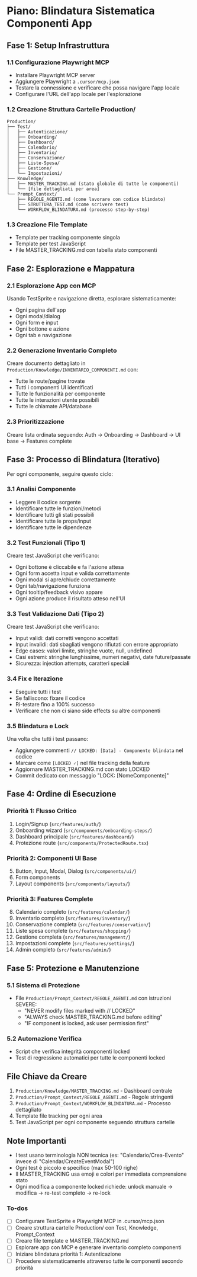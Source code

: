 <!-- 61d6c130-3c2b-4a7c-a17f-f906018df26d 06ad97e3-4b0e-46a7-8336-eb8cb8958cd4 -->
# Piano: Blindatura Sistematica Componenti App

## Fase 1: Setup Infrastruttura

### 1.1 Configurazione Playwright MCP

- Installare Playwright MCP server
- Aggiungere Playwright a `.cursor/mcp.json` 
- Testare la connessione e verificare che possa navigare l'app locale
- Configurare l'URL dell'app locale per l'esplorazione

### 1.2 Creazione Struttura Cartelle Production/

```
Production/
├── Test/
│   ├── Autenticazione/
│   ├── Onboarding/
│   ├── Dashboard/
│   ├── Calendario/
│   ├── Inventario/
│   ├── Conservazione/
│   ├── Liste-Spesa/
│   ├── Gestione/
│   └── Impostazioni/
├── Knowledge/
│   ├── MASTER_TRACKING.md (stato globale di tutte le componenti)
│   └── [file dettagliati per area]
└── Prompt_Context/
    ├── REGOLE_AGENTI.md (come lavorare con codice blindato)
    ├── STRUTTURA_TEST.md (come scrivere test)
    └── WORKFLOW_BLINDATURA.md (processo step-by-step)
```

### 1.3 Creazione File Template

- Template per tracking componente singola
- Template per test JavaScript
- File MASTER_TRACKING.md con tabella stato componenti

## Fase 2: Esplorazione e Mappatura

### 2.1 Esplorazione App con MCP

Usando TestSprite e navigazione diretta, esplorare sistematicamente:

- Ogni pagina dell'app
- Ogni modal/dialog
- Ogni form e input
- Ogni bottone e azione
- Ogni tab e navigazione

### 2.2 Generazione Inventario Completo

Creare documento dettagliato in `Production/Knowledge/INVENTARIO_COMPONENTI.md` con:

- Tutte le route/pagine trovate
- Tutti i componenti UI identificati
- Tutte le funzionalità per componente
- Tutte le interazioni utente possibili
- Tutte le chiamate API/database

### 2.3 Prioritizzazione

Creare lista ordinata seguendo: Auth → Onboarding → Dashboard → UI base → Features complete

## Fase 3: Processo di Blindatura (Iterativo)

Per ogni componente, seguire questo ciclo:

### 3.1 Analisi Componente

- Leggere il codice sorgente
- Identificare tutte le funzioni/metodi
- Identificare tutti gli stati possibili
- Identificare tutte le props/input
- Identificare tutte le dipendenze

### 3.2 Test Funzionali (Tipo 1)

Creare test JavaScript che verificano:

- Ogni bottone è cliccabile e fa l'azione attesa
- Ogni form accetta input e valida correttamente
- Ogni modal si apre/chiude correttamente
- Ogni tab/navigazione funziona
- Ogni tooltip/feedback visivo appare
- Ogni azione produce il risultato atteso nell'UI

### 3.3 Test Validazione Dati (Tipo 2)

Creare test JavaScript che verificano:

- Input validi: dati corretti vengono accettati
- Input invalidi: dati sbagliati vengono rifiutati con errore appropriato
- Edge cases: valori limite, stringhe vuote, null, undefined
- Casi estremi: stringhe lunghissime, numeri negativi, date future/passate
- Sicurezza: injection attempts, caratteri speciali

### 3.4 Fix e Iterazione

- Eseguire tutti i test
- Se falliscono: fixare il codice
- Ri-testare fino a 100% successo
- Verificare che non ci siano side effects su altre componenti

### 3.5 Blindatura e Lock

Una volta che tutti i test passano:

- Aggiungere commenti `// LOCKED: [Data] - Componente blindata` nel codice
- Marcare come `[LOCKED ✓]` nel file tracking della feature
- Aggiornare MASTER_TRACKING.md con stato LOCKED
- Commit dedicato con messaggio "LOCK: [NomeComponente]"

## Fase 4: Ordine di Esecuzione

### Priorità 1: Flusso Critico

1. Login/Signup (`src/features/auth/`)
2. Onboarding wizard (`src/components/onboarding-steps/`)
3. Dashboard principale (`src/features/dashboard/`)
4. Protezione route (`src/components/ProtectedRoute.tsx`)

### Priorità 2: Componenti UI Base

5. Button, Input, Modal, Dialog (`src/components/ui/`)
6. Form components
7. Layout components (`src/components/layouts/`)

### Priorità 3: Features Complete

8. Calendario completo (`src/features/calendar/`)
9. Inventario completo (`src/features/inventory/`)
10. Conservazione completa (`src/features/conservation/`)
11. Liste spesa complete (`src/features/shopping/`)
12. Gestione completa (`src/features/management/`)
13. Impostazioni complete (`src/features/settings/`)
14. Admin completo (`src/features/admin/`)

## Fase 5: Protezione e Manutenzione

### 5.1 Sistema di Protezione

- File `Production/Prompt_Context/REGOLE_AGENTI.md` con istruzioni SEVERE:
  - "NEVER modify files marked with // LOCKED"
  - "ALWAYS check MASTER_TRACKING.md before editing"
  - "IF component is locked, ask user permission first"

### 5.2 Automazione Verifica

- Script che verifica integrità componenti locked
- Test di regressione automatici per tutte le componenti locked

## File Chiave da Creare

1. `Production/Knowledge/MASTER_TRACKING.md` - Dashboard centrale
2. `Production/Prompt_Context/REGOLE_AGENTI.md` - Regole stringenti
3. `Production/Prompt_Context/WORKFLOW_BLINDATURA.md` - Processo dettagliato
4. Template file tracking per ogni area
5. Test JavaScript per ogni componente seguendo struttura cartelle

## Note Importanti

- I test usano terminologia NON tecnica (es: "Calendario/Crea-Evento" invece di "Calendar/CreateEventModal")
- Ogni test è piccolo e specifico (max 50-100 righe)
- Il MASTER_TRACKING usa emoji e colori per immediata comprensione stato
- Ogni modifica a componente locked richiede: unlock manuale → modifica → re-test completo → re-lock

### To-dos

- [ ] Configurare TestSprite e Playwright MCP in .cursor/mcp.json
- [ ] Creare struttura cartelle Production/ con Test, Knowledge, Prompt_Context
- [ ] Creare file template e MASTER_TRACKING.md
- [ ] Esplorare app con MCP e generare inventario completo componenti
- [ ] Iniziare blindatura priorità 1: Autenticazione
- [ ] Procedere sistematicamente attraverso tutte le componenti secondo priorità